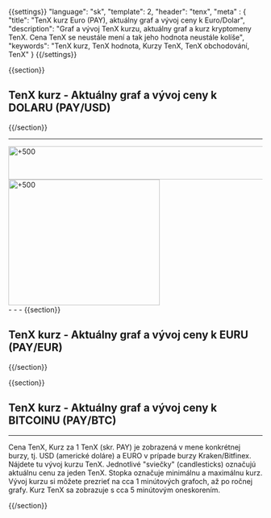 ﻿{{settings}}
  "language": "sk",
  "template": 2,
  "header": "tenx",
  "meta" : {
    "title": "TenX kurz Euro (PAY), aktuálny graf a vývoj ceny k Euro/Dolar",
    "description": "Graf a vývoj TenX kurzu, aktuálny graf a kurz kryptomeny TenX. Cena TenX se neustále mení a tak jeho hodnota neustále kolíše",
    "keywords": "TenX kurz, TenX hodnota, Kurzy TenX, TenX obchodování, TenX"
  }
{{/settings}}


{{section}}


## **TenX kurz** - Aktuálny graf a vývoj ceny k **DOLARU** (PAY/USD)

<!-- TradingView Widget BEGIN -->
<script type="text/javascript" src="https://d33t3vvu2t2yu5.cloudfront.net/tv.js"></script>
<script type="text/javascript">
new TradingView.widget({
  "width": "100%",
  "height": 400,
  "symbol": "BITTREX:PAYUSD",
  "interval": "60",
  "timezone": "Etc/UTC",
  "theme": "White",
  "style": "3",
  "locale": "en",
  "toolbar_bg": "#f1f3f6",
  "allow_symbol_change": true,
  "hideideas": true,
  "show_popup_button": true,
  "popup_width": "1000",
  "popup_height": "650",
});

</script>
<!-- TradingView Widget END -->

{{/section}}


- - -
<div class="row">
<div class="col-md-8 hidden-sm hidden-xs">
<a href="http://blog.forexsrovnavac.cz/plus500cz" target="_blank" title="+500"><img src="http://cdn.plus500.com/Media/Banners/1024x66/28447.gif?set=Cryptocurrencies_CySec" width="1135" height="66" border="0" alt="+500" /></a>
</div>
<div class="col-sm-6 col-xs-12 hidden-md hidden-lg">
 <a href="http://blog.forexsrovnavac.cz/plus500cz" target="_blank" title="+500"><img src="http://cdn.plus500.com/Media/Banners/300x250/28436.gif?set=Cryptocurrencies_CySec" width="300" height="250" border="0" alt="+500" /></a>
</div>
</div>
- - -
{{section}}


## **TenX kurz** - Aktuálny graf a vývoj ceny k **EURU** (PAY/EUR)

<!-- TradingView Widget BEGIN -->
<script type="text/javascript">
baseUrl = "https://widgets.cryptocompare.com/";
var scripts = document.getElementsByTagName("script");
var embedder = scripts[ scripts.length - 1 ];
(function (){
var appName = encodeURIComponent(window.location.hostname);
if(appName==""){appName="local";}
var s = document.createElement("script");
s.type = "text/javascript";
s.async = true;
var theUrl = baseUrl+'serve/v3/coin/chart?fsym=PAY&tsyms=EUR,';
s.src = theUrl + ( theUrl.indexOf("?") >= 0 ? "&" : "?") + "app=" + appName;
embedder.parentNode.appendChild(s);
})();
</script>
<!-- TradingView Widget END -->



{{/section}}

{{section}}

## **TenX kurz** - Aktuálny graf a vývoj ceny k **BITCOINU** (PAY/BTC)

<!-- TradingView Widget BEGIN -->
<script type="text/javascript" src="https://d33t3vvu2t2yu5.cloudfront.net/tv.js"></script>
<script type="text/javascript">
new TradingView.widget({
  "width": "100%",
  "height": 400,
  "symbol": "BITTREX:PAYBTC",
  "interval": "60",
  "timezone": "Etc/UTC",
  "theme": "White",
  "style": "3",
  "locale": "en",
  "toolbar_bg": "#f1f3f6",
  "allow_symbol_change": true,
  "hideideas": true,
  "show_popup_button": true,
  "popup_width": "1000",
  "popup_height": "650",
});

</script>
<!-- TradingView Widget END -->

- - -

Cena TenX, Kurz za 1 TenX (skr. PAY) je zobrazená v mene konkrétnej burzy, tj. USD (americké doláre) a EURO v prípade burzy Kraken/Bitfinex. Nájdete tu vývoj kurzu TenX. Jednotlivé "sviečky" (candlesticks) označujú aktuálnu cenu za jeden TenX. Stopka označuje minimálnu a maximálnu kurz. Vývoj kurzu si môžete prezrieť na cca 1 minútových grafoch, až po ročnej grafy. Kurz TenX sa zobrazuje s cca 5 minútovým oneskorením.


{{/section}}







